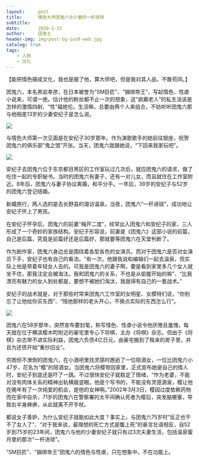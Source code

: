```yaml
---
layout:     post
title:      情色大师团鬼六与少妻的一杆进球
subtitle:   
date:       2020-1-13
author:     团鬼七
header-img: img/post-bg-ios9-web.jpg
catalog: true
tags:
    - 人物
    - 文化
---
```


【能把情色搞成文化，我也是服了他，算大师吧，但是我对其人品，不敢苟同。】


团鬼六，本名黑岩幸彦，在日本被誉为“SM巨匠”、“捆绑帝王”，写起情色、性虐小说来，可谓一绝。估计他的粉丝都不止一次的想象，这“疯癫老人”的私生活该是怎样的激情四射、“性”福绝伦。生活嘛，总要由两个人来组合，不妨听听团鬼六那与他相差13岁的少妻安纪子是怎么说。


![](https://cdn.steemitimages.com/DQmTLahiNcPCyzARTB6EzBzCFhScKQi3yhpysGTqL7Hm77U/image.png)

与情色大师第一次见面是在安纪子30岁那年。作为演歌歌手的她前往银座，祝贺团鬼六的俱乐部“鬼之馆”开张。当天，团鬼六就跟她说，“下回来我家玩吧”。

![](https://cdn.steemitimages.com/DQmdMKdGp1q91NScy9mfs7bXxHWUnc2RmWHPqoZhDjR9gx7/image.png)

安纪子去团鬼六位于东京都目黑区的工作室玩过几次后，就应团鬼六的请求，做了吃住一起的专职秘书。当时的团鬼六有妻子，还有一对儿女，而且就住在工作室附近。8年后，团鬼六与妻子协议离婚，和平分手。一年后，39岁的安纪子与52岁的团鬼六登记结婚。

新婚旅行，两人选的是去长野县的诹访温泉。当夜，团鬼六“一杆进球”，成功地让安纪子怀上了男孩。

在安纪子怀孕后，团鬼六的前妻“梅开二度”，经常出入团鬼六和安纪子的家，三人形成了一个奇妙的家族结构。安纪子形容说，前妻是《团鬼六》这部小说的前篇，自己是后篇，究竟是前篇好还是后篇好，那就要等团鬼六在天堂判断了。

作为剧作家，团鬼六身边总是围绕着各型各色的女演员。而对于团鬼六是否对女演员下手，安纪子也有自己的看法。“有一次，他跟我说和编辑们一起去温泉，但实际上他是带着年轻女人去的。可我是团鬼六的妻子啊，要是看到家里多几个女人就坐不住，那我注定会被淘汰。我和团鬼六的关系，不也是从偷腥开始的嘛”、“比我漂亮有魅力的女人到处都是，要想不被她们淘汰，我就得有自己的一套战术。”

安纪子的战术就是，对于那些时常来团鬼六工作室的女明星、女模特们说，“你别忘了让他给你买东西”、“陪他那样的老头开心，不换点实际的东西怎么行”。

![](https://cdn.steemitimages.com/DQmS8PZC4C4MURozKRvsGW9wqb3RRYSa4xzJpGk6X2ZDfeh/image.png)

团鬼六在58岁那年，突然宣布要封笔，称写情色、性虐小说令他厌倦且羞愧，每天就在位于横滨樱木町附近的豪宅里专心下将棋，主办《将棋》杂志。但由于《将棋》杂志带不进实际利益，团鬼六负债4亿日元，由豪宅搬到了租来的房子里，并且为还债开始“重抄旧业”。

穷困但不潦倒的团鬼六，在小酒吧里找灵感时邂逅了一位陪酒女，一位比团鬼六小47岁，花名为“樱”的陪酒女。当团鬼六将樱带回家里，正式宣布她是自己的情人时，安纪子到底还是吓了一跳。不过很快安纪子就稳定了情绪，“作为老婆，不能对没有肉体关系的精神出轨横眉竖眼。他是个写书的，不能没有灵感源泉，樱让他在晚年有了一次纯爱的机会，是他的女神啊。”2002年3月3日，樱因过度依赖药物而在家中自杀，71岁的团鬼六在警察署的太平间确认死者为樱后，突发脑梗塞，导致右半身麻痹，从此就离不开手杖。

都说女子善妒，为什么安纪子就能如此大度？事实上，与团鬼六75岁时“反正也干不了女人了”、“对于我来说，最理想的死亡方式是腹上死”的豪言壮语相反，自52岁到75岁的23年间，团鬼六与他的少妻安纪子就只有过3次夫妻生活，包括温泉蜜月里的那次“一杆进球”。

“SM巨匠”、“捆绑帝王”团鬼六的情色与性虐，只在想象中，不在功能上。


